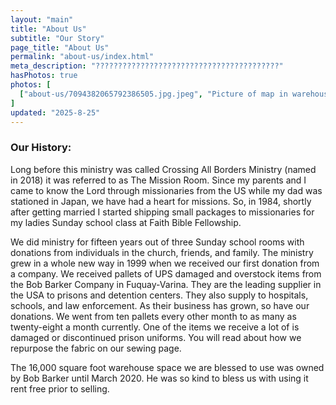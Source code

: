 ```yaml
---
layout: "main"
title: "About Us"
subtitle: "Our Story"
page_title: "About Us"
permalink: "about-us/index.html"
meta_description: "?????????????????????????????????????????"
hasPhotos: true
photos: [
  ["about-us/7094382065792386505.jpg.jpeg", "Picture of map in warehouse"],
]
updated: "2025-8-25"
---
```





### Our History:
Long before this ministry was called Crossing All Borders Ministry (named in 2018) it was referred to as The Mission Room. Since my parents and I came to know the Lord through missionaries from the US while my dad was stationed in Japan, we have had a heart for missions. So, in 1984, shortly after getting married I started shipping small packages to missionaries for my ladies Sunday school class at Faith Bible Fellowship.

We did ministry for fifteen years out of three Sunday school rooms with donations from individuals in the church, friends, and family. The ministry grew in a whole new way in 1999 when we received our first donation from a company. We received pallets of UPS damaged and overstock items from the Bob Barker Company in Fuquay-Varina. They are the leading supplier in the USA to prisons and detention centers. They also supply to hospitals, schools, and law enforcement. As their business has grown, so have our donations. We went from ten pallets every other month to as many as twenty-eight a month currently. One of the items we receive a lot of is damaged or discontinued prison uniforms. You will read about how we repurpose the fabric on our sewing page.

The 16,000 square foot warehouse space we are blessed to use was owned by Bob Barker until March 2020. He was so kind to bless us with using it rent free prior to selling.
